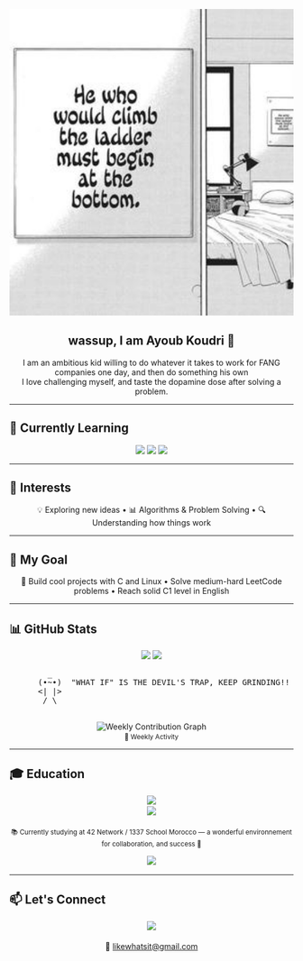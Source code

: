<p align="center">
  <img src="banner_resized.jpg" alt="He who would climb the ladder must begin at the bottom." width="800" />
</p>



<h2 align="center">wassup, I am Ayoub Koudri 👋</h2>

<p align="center">
I am an ambitious kid willing to do whatever it takes to work for FANG companies one day,
  and then do something his own<br>
I love challenging myself, and taste the dopamine dose after solving a problem.
</p>

---

## 🚀 Currently Learning
<p align="center">
  <img src="https://img.shields.io/badge/C-83A598?style=for-the-badge&logo=c&logoColor=282828" />
  <img src="https://img.shields.io/badge/Linux-FABD2F?style=for-the-badge&logo=linux&logoColor=282828" />
  <img src="https://img.shields.io/badge/Makefiles-D3869B?style=for-the-badge&logo=gnu&logoColor=282828" />
</p>

---

## 🧠 Interests
<p align="center">
💡 Exploring new ideas • 📊 Algorithms & Problem Solving • 🔍 Understanding how things work
</p>

---

## 🎯 My Goal
<p align="center">
🎨 Build cool projects with C and Linux 
  • Solve medium-hard LeetCode problems 
  • Reach solid C1 level in English
</p>

---

## 📊 GitHub Stats
<p align="center">
  <img src="https://github-readme-stats.vercel.app/api?username=BlackIsCoding&show_icons=true&count_private=true&theme=gruvbox&hide_border=false&include_all_commits=true" />
  <img src="https://github-readme-stats.vercel.app/api/top-langs/?username=BlackIsCoding&layout=compact&theme=gruvbox" />
</p>
<p align="center">
  <pre>
        _
      (•~•)  "WHAT IF" IS THE DEVIL'S TRAP, KEEP GRINDING!!
      <| |>
       / \
  </pre>
</p>


<p align="center">
  <img src="https://github-readme-activity-graph.vercel.app/graph?username=BlackIsCoding&theme=react-dark&hide_border=false&bg_color=282828&color=FABD2F&line=D3869B&point=FF79C6" alt="Weekly Contribution Graph" />
  <br>
  <small>📆 Weekly Activity </small>
</p>

---

## 🎓 Education
<p align="center">
  <img src="https://img.shields.io/badge/42_School-1337-FABD2F?style=for-the-badge&logo=42&logoColor=282828" />
  <br>
  <img src="https://img.shields.io/badge/1337_School-Morocco-FABD2F?style=for-the-badge&logo=42&logoColor=282828" />
  <br><br>
  <small>
    📚 Currently studying at 42 Network / 1337 School Morocco — a wonderful environnement for collaboration, and success 🚀
  </small>
</p>

<p align="center">
  <img src="https://github-profile-summary-cards.vercel.app/api/cards/profile-details?username=BlackIsCoding&theme=gruvbox" />
</p>

---

## 📫 Let's Connect
<p align="center">
  <a href="https://www.linkedin.com/in/Ayoub-Koudri/" target="_blank">
    <img src="https://img.shields.io/badge/LinkedIn-Connect-blue?style=for-the-badge&logo=linkedin&logoColor=white" />
  </a>
  <br><br>
  📧 <a href="mailto:likewhatsit@gmail.com">likewhatsit@gmail.com</a>
</p>

